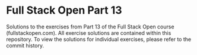 # Full Stack Open Part 13

Solutions to the exercises from Part 13 of the Full Stack Open course (fullstackopen.com). All exercise solutions are contained within this repository. To view the solutions for individual exercises, please refer to the commit history.